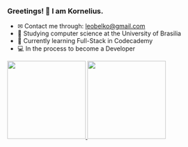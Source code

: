 ### Greetings! 👋 I am Kornelius. 

- ✉ Contact me through: leobelko@gmail.com
- 📜 Studying computer science at the University of Brasilia
- 📓 Currently learning Full-Stack in Codecademy
- 💻 In the process to become a Developer

<div>
  <a href="https://github.com/K0RNELIUS">
  <img height="180em" src="https://github-readme-stats.vercel.app/api?username=K0RNELIUS&show_icons=true&theme=gruvbox&include_all_commits=true&count_private=true"/>
  <img height="180em" src="https://github-readme-stats.vercel.app/api/top-langs/?username=K0RNELIUS&layout=compact&langs_count=7&theme=gruvbox"/>
</div>
